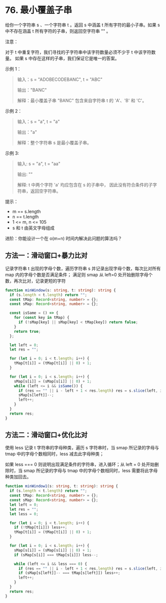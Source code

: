 # 76. 最小覆盖子串

给你一个字符串 s 、一个字符串 t 。返回 s 中涵盖 t 所有字符的最小子串。如果 s 中不存在涵盖 t 所有字符的子串，则返回空字符串 "" 。

注意：

对于 t 中重复字符，我们寻找的子字符串中该字符数量必须不少于 t 中该字符数量。
如果 s 中存在这样的子串，我们保证它是唯一的答案。

示例 1：

> 输入：s = "ADOBECODEBANC", t = "ABC"
>
> 输出："BANC"
>
> 解释：最小覆盖子串 "BANC" 包含来自字符串 t 的 'A'、'B' 和 'C'。

示例 2：

> 输入：s = "a", t = "a"
>
> 输出："a"
>
> 解释：整个字符串 s 是最小覆盖子串。

示例 3:

> 输入: s = "a", t = "aa"
>
> 输出: ""
>
> 解释: t 中两个字符 'a' 均应包含在 s 的子串中，
> 因此没有符合条件的子字符串，返回空字符串。

提示：

- m == s.length
- n == t.length
- 1 <= m, n <= 105
- s 和 t 由英文字母组成

进阶：你能设计一个在 o(m+n) 时间内解决此问题的算法吗？

## 方法一：滑动窗口+暴力比对

记录字符串 t 出现的字母个数，遍历字符串 s 并记录出现字母个数，每次比对所有 map 内的字母个数是否满足条件；
满足则 smap 从 left=0 处开始删除字母个数，再次比对，记录更短的字符

```ts
function minWindow(s: string, t: string): string {
  if (s.length < t.length) return "";
  const tMap: Record<string, number> = {};
  const sMap: Record<string, number> = {};

  const isSame = () => {
    for (const key in tMap) {
      if (!sMap[key] || sMap[key] < tMap[key]) return false;
    }
    return true;
  };

  let left = 0;
  let res = "";

  for (let i = 0; i < t.length; i++) {
    tMap[t[i]] = (tMap[t[i]] || 0) + 1;
  }

  for (let i = 0; i < s.length; i++) {
    sMap[s[i]] = (sMap[s[i]] || 0) + 1;
    while (left <= i && isSame()) {
      if (res == "" || i - left + 1 < res.length) res = s.slice(left, i + 1);
      sMap[s[left]]--;
      left++;
    }
  }
  return res;
}
```

## 方法二：滑动窗口+优化比对

使用 less 记录 t 字符串的字母种类，遍历 s 字符串时，当 smap 所记录的字母与 tmap 中的字母个数相同时，less 减去此字母种类；

如果 less === 0 则说明出现满足条件的字符串，进入循环；从 left = 0 处开始删除时，当 smap 所记录的字母与 tmap 中的字母个数相同时，less 需要将此字母种类加回去。

```ts
function minWindow1(s: string, t: string): string {
  if (s.length < t.length) return "";
  const tMap: Record<string, number> = {};
  const sMap: Record<string, number> = {};
  let left = 0;
  let res = "";
  let less = 0;

  for (let i = 0; i < t.length; i++) {
    if (!tMap[t[i]]) less++;
    tMap[t[i]] = (tMap[t[i]] || 0) + 1;
  }

  for (let i = 0; i < s.length; i++) {
    sMap[s[i]] = (sMap[s[i]] || 0) + 1;
    if (sMap[s[i]] === tMap[s[i]]) less--;

    while (left <= i && less === 0) {
      if (res == "" || i - left + 1 < res.length) res = s.slice(left, i + 1);
      if (sMap[s[left]]-- === tMap[s[left]]) less++;
      left++;
    }
  }
  return res;
}
```
